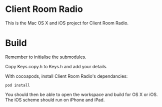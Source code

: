 # Client Room Radio

This is the Mac OS X and iOS project for Client Room Radio.

# Build

Remember to initialise the submodules.

Copy Keys.copy.h to Keys.h and add your details.

With cocoapods, install Client Room Radio's dependancies:

    pod install

You should then be able to open the workspace and build for OS X or iOS. The iOS scheme should run on iPhone and iPad.
